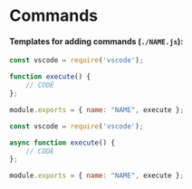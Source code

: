 # Commands

#### Templates for adding commands (`./NAME.js`):
```js
const vscode = require('vscode');

function execute() {
    // CODE
};

module.exports = { name: "NAME", execute };
```
```js
const vscode = require('vscode');

async function execute() {
    // CODE
};

module.exports = { name: "NAME", execute };
```
